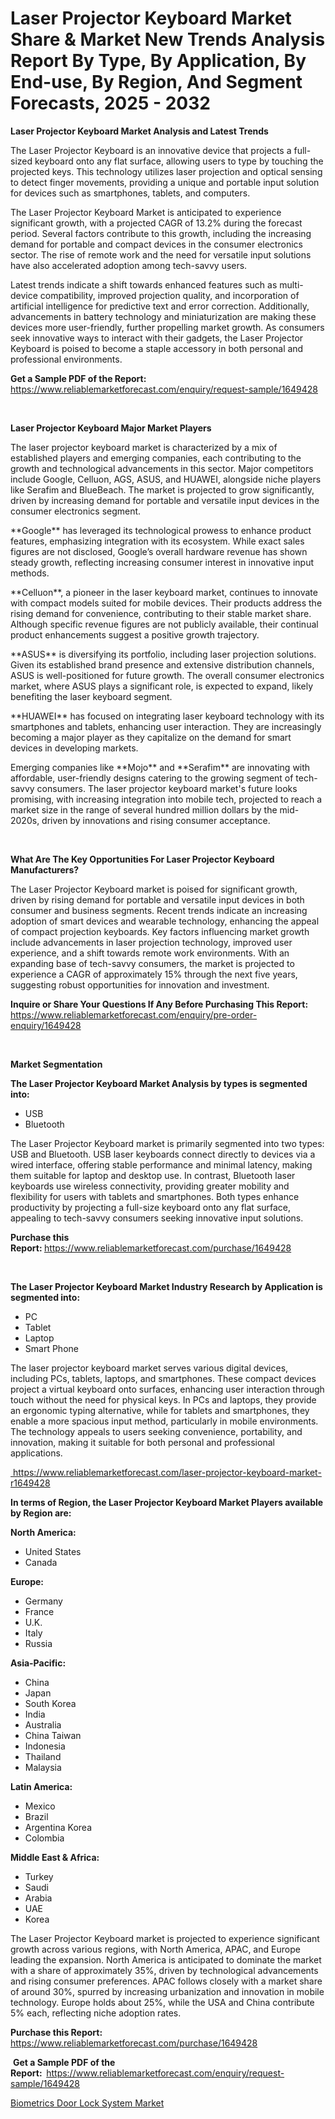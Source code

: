 <p><h1>Laser Projector Keyboard Market Share & Market New Trends Analysis Report By Type, By Application, By End-use, By Region, And Segment Forecasts, 2025 - 2032</h1></p><p><strong>Laser Projector Keyboard Market Analysis and Latest Trends</strong></p>
<p><p>The Laser Projector Keyboard is an innovative device that projects a full-sized keyboard onto any flat surface, allowing users to type by touching the projected keys. This technology utilizes laser projection and optical sensing to detect finger movements, providing a unique and portable input solution for devices such as smartphones, tablets, and computers.</p><p>The Laser Projector Keyboard Market is anticipated to experience significant growth, with a projected CAGR of 13.2% during the forecast period. Several factors contribute to this growth, including the increasing demand for portable and compact devices in the consumer electronics sector. The rise of remote work and the need for versatile input solutions have also accelerated adoption among tech-savvy users.</p><p>Latest trends indicate a shift towards enhanced features such as multi-device compatibility, improved projection quality, and incorporation of artificial intelligence for predictive text and error correction. Additionally, advancements in battery technology and miniaturization are making these devices more user-friendly, further propelling market growth. As consumers seek innovative ways to interact with their gadgets, the Laser Projector Keyboard is poised to become a staple accessory in both personal and professional environments.</p></p>
<p><strong>Get a Sample PDF of the Report:&nbsp;</strong> <a href="https://www.reliablemarketforecast.com/enquiry/request-sample/1649428?utm_campaign=1130&utm_medium=2&utm_source=Github&utm_content=ia&utm_term=07022025&utm_id=laser-projector-keyboard">https://www.reliablemarketforecast.com/enquiry/request-sample/1649428</a></p>
<p>&nbsp;</p>
<p><strong>Laser Projector Keyboard Major Market Players</strong></p>
<p><p>The laser projector keyboard market is characterized by a mix of established players and emerging companies, each contributing to the growth and technological advancements in this sector. Major competitors include Google, Celluon, AGS, ASUS, and HUAWEI, alongside niche players like Serafim and BlueBeach. The market is projected to grow significantly, driven by increasing demand for portable and versatile input devices in the consumer electronics segment.</p><p>**Google** has leveraged its technological prowess to enhance product features, emphasizing integration with its ecosystem. While exact sales figures are not disclosed, Google’s overall hardware revenue has shown steady growth, reflecting increasing consumer interest in innovative input methods.</p><p>**Celluon**, a pioneer in the laser keyboard market, continues to innovate with compact models suited for mobile devices. Their products address the rising demand for convenience, contributing to their stable market share. Although specific revenue figures are not publicly available, their continual product enhancements suggest a positive growth trajectory.</p><p>**ASUS** is diversifying its portfolio, including laser projection solutions. Given its established brand presence and extensive distribution channels, ASUS is well-positioned for future growth. The overall consumer electronics market, where ASUS plays a significant role, is expected to expand, likely benefiting the laser keyboard segment.</p><p>**HUAWEI** has focused on integrating laser keyboard technology with its smartphones and tablets, enhancing user interaction. They are increasingly becoming a major player as they capitalize on the demand for smart devices in developing markets.</p><p>Emerging companies like **Mojo** and **Serafim** are innovating with affordable, user-friendly designs catering to the growing segment of tech-savvy consumers. The laser projector keyboard market's future looks promising, with increasing integration into mobile tech, projected to reach a market size in the range of several hundred million dollars by the mid-2020s, driven by innovations and rising consumer acceptance.</p></p>
<p>&nbsp;</p>
<p><strong>What Are The Key Opportunities For Laser Projector Keyboard Manufacturers?</strong></p>
<p><p>The Laser Projector Keyboard market is poised for significant growth, driven by rising demand for portable and versatile input devices in both consumer and business segments. Recent trends indicate an increasing adoption of smart devices and wearable technology, enhancing the appeal of compact projection keyboards. Key factors influencing market growth include advancements in laser projection technology, improved user experience, and a shift towards remote work environments. With an expanding base of tech-savvy consumers, the market is projected to experience a CAGR of approximately 15% through the next five years, suggesting robust opportunities for innovation and investment.</p></p>
<p><strong>Inquire or Share Your Questions If Any Before Purchasing This Report:</strong> <a href="https://www.reliablemarketforecast.com/enquiry/pre-order-enquiry/1649428?utm_campaign=1130&utm_medium=2&utm_source=Github&utm_content=ia&utm_term=07022025&utm_id=laser-projector-keyboard">https://www.reliablemarketforecast.com/enquiry/pre-order-enquiry/1649428</a></p>
<p>&nbsp;</p>
<p><strong>Market Segmentation</strong></p>
<p><strong>The Laser Projector Keyboard Market Analysis by types is segmented into:</strong></p>
<p><ul><li>USB</li><li>Bluetooth</li></ul></p>
<p><p>The Laser Projector Keyboard market is primarily segmented into two types: USB and Bluetooth. USB laser keyboards connect directly to devices via a wired interface, offering stable performance and minimal latency, making them suitable for laptop and desktop use. In contrast, Bluetooth laser keyboards use wireless connectivity, providing greater mobility and flexibility for users with tablets and smartphones. Both types enhance productivity by projecting a full-size keyboard onto any flat surface, appealing to tech-savvy consumers seeking innovative input solutions.</p></p>
<p><strong>Purchase this Report:&nbsp;</strong><a href="https://www.reliablemarketforecast.com/purchase/1649428?utm_campaign=1130&utm_medium=2&utm_source=Github&utm_content=ia&utm_term=07022025&utm_id=laser-projector-keyboard">https://www.reliablemarketforecast.com/purchase/1649428</a></p>
<p>&nbsp;</p>
<p><strong>The Laser Projector Keyboard Market Industry Research by Application is segmented into:</strong></p>
<p><ul><li>PC</li><li>Tablet</li><li>Laptop</li><li>Smart Phone</li></ul></p>
<p><p>The laser projector keyboard market serves various digital devices, including PCs, tablets, laptops, and smartphones. These compact devices project a virtual keyboard onto surfaces, enhancing user interaction through touch without the need for physical keys. In PCs and laptops, they provide an ergonomic typing alternative, while for tablets and smartphones, they enable a more spacious input method, particularly in mobile environments. The technology appeals to users seeking convenience, portability, and innovation, making it suitable for both personal and professional applications.</p></p>
<p><a href="https://www.reliablemarketforecast.com/laser-projector-keyboard-market-r1649428?utm_campaign=1130&utm_medium=2&utm_source=Github&utm_content=ia&utm_term=07022025&utm_id=laser-projector-keyboard">&nbsp;https://www.reliablemarketforecast.com/laser-projector-keyboard-market-r1649428</a></p>
<p><strong>In terms of Region, the Laser Projector Keyboard Market Players available by Region are:</strong></p>
<p>
    <p> <strong> North America: </strong>
        <ul>
            <li>United States</li>
            <li>Canada</li>
        </ul>
        </p> 
    <p> <strong> Europe: </strong>
        <ul>
            <li>Germany</li>
            <li>France</li>
            <li>U.K.</li>
            <li>Italy</li>
            <li>Russia</li>
        </ul>
        </p> 
    <p> <strong> Asia-Pacific: </strong>
        <ul>
            <li>China</li>
            <li>Japan</li>
            <li>South Korea</li>
            <li>India</li>
            <li>Australia</li>
            <li>China Taiwan</li>
            <li>Indonesia</li>
            <li>Thailand</li>
            <li>Malaysia</li>
        </ul>
        </p> 
    <p> <strong> Latin America: </strong>
        <ul>
            <li>Mexico</li>
            <li>Brazil</li>
            <li>Argentina Korea</li>
            <li>Colombia</li>
        </ul>
        </p> 
    <p> <strong> Middle East & Africa: </strong>
        <ul>
            <li>Turkey</li>
            <li>Saudi</li>
            <li>Arabia</li>
            <li>UAE</li>
            <li>Korea</li>
        </ul>
    </p>
    </p>
<p><p>The Laser Projector Keyboard market is projected to experience significant growth across various regions, with North America, APAC, and Europe leading the expansion. North America is anticipated to dominate the market with a share of approximately 35%, driven by technological advancements and rising consumer preferences. APAC follows closely with a market share of around 30%, spurred by increasing urbanization and innovation in mobile technology. Europe holds about 25%, while the USA and China contribute 5% each, reflecting niche adoption rates.</p></p>
<p><strong>Purchase this Report: </strong><a href="https://www.reliablemarketforecast.com/purchase/1649428?utm_campaign=1130&utm_medium=2&utm_source=Github&utm_content=ia&utm_term=07022025&utm_id=laser-projector-keyboard">https://www.reliablemarketforecast.com/purchase/1649428</a></p>
<p>&nbsp;<strong>Get a Sample PDF of the Report:&nbsp;&nbsp;</strong><a href="https://www.reliablemarketforecast.com/enquiry/request-sample/1649428?utm_campaign=1130&utm_medium=2&utm_source=Github&utm_content=ia&utm_term=07022025&utm_id=laser-projector-keyboard">https://www.reliablemarketforecast.com/enquiry/request-sample/1649428</a></p>
<p><strong></strong></p>
<p><p><a href="https://github.com/RickHolmes3/Market-Research-Report-List-7/blob/main/biometrics-door-lock-system-market.md?utm_campaign=1130&utm_medium=2&utm_source=Github&utm_content=ia&utm_term=07022025&utm_id=laser-projector-keyboard">Biometrics Door Lock System Market</a></p></p>